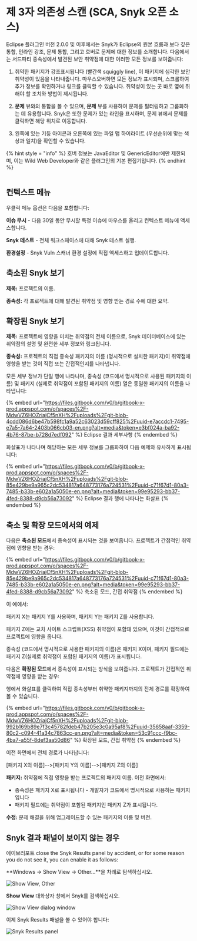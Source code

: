 # 제 3자 의존성 스캔 (SCA, Snyk 오픈 소스)

Eclipse 플러그인 버전 2.0.0 및 이후에서는 Snyk가 Eclipse의 원본 흐름과 보다 깊은 통합, 인라인 강조, 문제 통합, 그리고 호버로 문제에 대한 정보를 소개합니다. 다음에서는 서드파티 종속성에서 발견된 보안 취약점에 대한 이러한 모든 정보를 보여줍니다:

1. 취약한 패키지가 강조표시됩니다 (빨간색 squiggly line), 이 패키지에 심각한 보안 취약성이 있음을 나타내줍니다. 마우스오버하면 모든 정보가 표시되며, 스크롤하여 추가 정보를 확인하거나 링크를 클릭할 수 있습니다. 취약성이 있는 곳 바로 옆에 취해야 할 조치와 방법이 제시됩니다.
   
2. **문제** 뷰와의 통합을 볼 수 있으며, **문제** 뷰를 사용하여 문제를 필터링하고 그룹화하는 데 유용합니다. Snyk은 또한 문제가 있는 라인을 표시하며, 문제 뷰에서 문제를 클릭하면 해당 위치로 이동합니다.
   
3. 왼쪽에 있는 기둥 아이콘과 오른쪽에 있는 파일 맵 하이라이트 (우선순위에 맞는 색상과 일치)을 확인할 수 있습니다.

{% hint style = "info" %}
호버 정보는 JavaEditor 및 GenericEditor에만 제한되며, 이는 Wild Web Developer와 같은 플러그인의 기본 편집기입니다.
{% endhint %}

<figure><img src="../../../.gitbook/assets/image (267) (1) (1) (1).png" alt=""><figcaption></figcaption></figure>

## **컨텍스트 메뉴**

우클릭 메뉴 옵션은 다음을 포함합니다:

**이슈 무시** - 다음 30일 동안 무시할 특정 이슈에 마우스를 올리고 컨텍스트 메뉴에 액세스합니다.

**Snyk 테스트** - 전체 워크스페이스에 대해 Snyk 테스트 실행.

**환경설정** - Snyk Vuln 스캐너 환경 설정에 직접 액세스하고 업데이트합니다.

## **축소된 Snyk 보기**

**제목:** 프로젝트의 이름.

**종속성:** 각 프로젝트에 대해 발견된 취약점 및 영향 받는 경로 수에 대한 요약.

## **확장된 Snyk 보기**

**제목:** 프로젝트에 영향을 미치는 취약점의 전체 이름으로, Snyk 데이터베이스에 있는 취약점의 설명 및 완전한 세부 정보와 링크됩니다.

**종속성:** 프로젝트의 직접 종속성 패키지의 이름 (명시적으로 설치한 패키지)이 취약점에 영향을 받는 것이 직접 또는 간접적인지를 나타냅니다.

모든 세부 정보가 단일 행에 나타나며, 종속성 (코드에서 명시적으로 사용된 패키지의 이름) 및 패키지 (실제로 취약점이 포함된 패키지의 이름) 열은 동일한 패키지의 이름을 나타냅니다:

{% embed url="https://files.gitbook.com/v0/b/gitbook-x-prod.appspot.com/o/spaces%2F-MdwVZ6HOZriajCf5nXH%2Fuploads%2Fgit-blob-4cdd086d6be47b598fc1a9a52c63023d59cff825%2Fuuid-e7accdc1-7495-e7a5-7a64-2403b066cb03-en.png?alt=media&token=e3bf024a-ba92-4b76-87be-b728d7edf092" %}
Eclipse 결과 세부사항
{% endembed %}

화살표가 나타나며 해당하는 모든 세부 정보를 그룹화하여 다음 예제와 유사하게 표시됩니다:

{% embed url="https://files.gitbook.com/v0/b/gitbook-x-prod.appspot.com/o/spaces%2F-MdwVZ6HOZriajCf5nXH%2Fuploads%2Fgit-blob-85e429be9a965c2dc534817a648773176a724531%2Fuuid-c71f67d1-80a3-7485-b33b-e602a1a5050e-en.png?alt=media&token=99e95293-bb37-4fed-8388-d9cb56a73092" %}
Eclipse 결과 행에 나타나는 화살표
{% endembed %}

## 축소 및 확장 모드에서의 예제

다음은 **축소된 모드**에서 종속성이 표시되는 것을 보여줍니다. 프로젝트가 간접적인 취약점에 영향을 받는 경우:

{% embed url="https://files.gitbook.com/v0/b/gitbook-x-prod.appspot.com/o/spaces%2F-MdwVZ6HOZriajCf5nXH%2Fuploads%2Fgit-blob-85e429be9a965c2dc534817a648773176a724531%2Fuuid-c71f67d1-80a3-7485-b33b-e602a1a5050e-en.png?alt=media&token=99e95293-bb37-4fed-8388-d9cb56a73092" %}
축소된 모드, 간접 취약점
{% endembed %}

이 예에서:

패키지 X는 패키지 Y를 사용하며, 패키지 Y는 패키지 Z를 사용합니다.

패키지 Z에는 교차 사이트 스크립트(XSS) 취약점이 포함돼 있으며, 이것이 간접적으로 프로젝트에 영향을 줍니다.

종속성 (코드에서 명시적으로 사용한 패키지의 이름)은 패키지 X이며, 패키지 필드에는 패키지 Z(실제로 취약점이 포함된 패키지의 이름)가 표시됩니다.

다음은 **확장된 모드**에서 종속성이 표시되는 방식을 보여줍니다. 프로젝트가 간접적인 취약점에 영향을 받는 경우:

행에서 화살표를 클릭하여 직접 종속성부터 취약한 패키지까지의 전체 경로를 확장하여 볼 수 있습니다.

{% embed url="https://files.gitbook.com/v0/b/gitbook-x-prod.appspot.com/o/spaces%2F-MdwVZ6HOZriajCf5nXH%2Fuploads%2Fgit-blob-992b169b89e7f3c45782fdeb47b205e3c0a95af8%2Fuuid-35658aaf-3359-80c2-c094-41a34c7863cc-en.png?alt=media&token=53c91ccc-f9bc-4ba7-a55f-8def3aa50d86" %}
확장된 모드, 간접 취약점
{% endembed %}

이전 화면에서 전체 경로가 나타납니다:

\[패키지 X의 이름]-->\[패키지 Y의 이름]-->\[패키지 Z의 이름]

**패키지:** 취약점에 직접 영향을 받는 프로젝트의 패키지 이름. 이전 화면에서:

* 종속성은 패키지 X로 표시됩니다 - 개발자가 코드에서 명시적으로 사용하는 패키지입니다
* 패키지 필드에는 취약점이 포함된 패키지인 패키지 Z가 표시됩니다.

**수정:** 문제 해결을 위해 업그레이드할 수 있는 패키지의 이름 및 버전.

## Snyk 결과 패널이 보이지 않는 경우

에이브러포트 close the Snyk Results panel by accident, or for some reason you do not see it, you can enable it as follows:

**Windows -> Show View -> Other...**을 차례로 탐색하십시오.

![Show View, Other](<../../../.gitbook/assets/Screenshot 2022-05-13 at 12.04.07.png>)

**Show View** 대화상자 창에서 Snyk를 검색하십시오.

![Show View dialog window](<../../../.gitbook/assets/Screenshot 2022-05-13 at 12.02.06 (1) (1) (1) (1) (1) (1) (1) (1) (1) (1) (1) (1) (1) (1) (1) (1) (1) (1) (1) (1) (1) (1) (1) (1) (1) (1) (1) (1) (1) (1) (1) (1) (1) (1) (1) (1) (1) (1) (1) (1) (1) (1) (1) (1) (1) (1) (1) (1) (2) (4).png>)

이제 Snyk Results 패널을 볼 수 있어야 합니다:

![Snyk Results panel](<../../../.gitbook/assets/Screenshot 2022-05-13 at 12.02.18.png>)